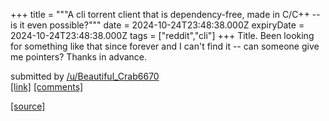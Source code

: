 +++
title = """A cli torrent client that is dependency-free, made in C/C++ -- is it even possible?"""
date = 2024-10-24T23:48:38.000Z
expiryDate = 2024-10-24T23:48:38.000Z
tags = ["reddit","cli"]
+++
Title. Been looking for something like that since forever and I can't find it -- can someone give me pointers? Thanks in advance.

submitted by [/u/Beautiful\_Crab6670](https://www.reddit.com/user/Beautiful_Crab6670)  
[\[link\]](https://www.reddit.com/r/commandline/comments/1gbgwsa/a_cli_torrent_client_that_is_dependencyfree_made/) [\[comments\]](https://www.reddit.com/r/commandline/comments/1gbgwsa/a_cli_torrent_client_that_is_dependencyfree_made/)

[[source]](https://www.reddit.com/r/commandline/comments/1gbgwsa/a_cli_torrent_client_that_is_dependencyfree_made/)
